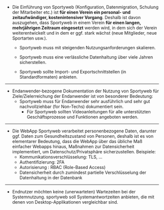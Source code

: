 * Die Einführung von Sportyweb (Konfiguration, Datenmigration, Schulung der Mitarbeiter etc.) ist **für einen Verein ein personal- und zeitaufwändiger, kostenintensiver Vorgang**. Deshalb ist davon auszugehen, dass Sportyweb in einem Verein **für einen langen, mehrjährigen Zeitraum eingesetzt** werden wird, in dem sich der Verein weiterentwickelt und in dem er ggf. stark wächst (neue Mitglieder, neue Sportarten usw.). 
  - Sportyweb muss mit steigenden Nutzungsanforderungen skalieren.

  - Sportyweb muss eine verlässliche Datenhaltung über viele Jahren sicherstellen.

  - Sportyweb sollte Import- und Exportschnittstellen (in Standardformaten) anbieten.

----

- Endanwender-bezogene Dokumentation der Nutzung von Sportyweb für Ziele/Zielerreichung der Endanwender ist von besonderer Bedeutung:  
  - Sportyweb muss für Endanwender sehr ausführlich und sehr gut nachvollziehbar (for Non-Techs) dokumentiert sein.
    - Für Sportyweb sollten Videoanleitungen für alle unterstützten Geschäftsprozesse und Funktionen angeboten werden.

-----
* Die WebApp Sportyweb verarbeitet personenbezogene Daten, darunter ggf. Daten zum Gesundheitszustand von Personen, deshalb ist es von elementarer Bedeutung, dass die WebApp über das übliche Maß einfacher Webapps hinaus, Maßnahmen zur Datensicherheit implementiert, um Datenschutz/Privatsphäre sicherzustellen. Beispiele:
	* Kommunikationsverschlüsselung: TLS, …
	* Authentifizierung: 2FA
	* Autorisierung : RBAC (Role-Based Access)
	* Datensicherheit durch zumindest partielle Verschlüsselung der Datenhaltung in der Datenbank

-----

* Endnutzer möchten keine (unerwarteten) Wartezeiten bei der Systemnutzung. sportyweb soll Systemantwortzeiten anbieten, die mit denen von Desktop-Applikationen vergleichbar sind. 
